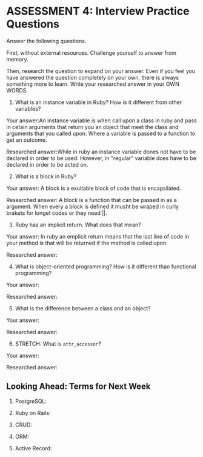 # ASSESSMENT 4: Interview Practice Questions
Answer the following questions.

First, without external resources. Challenge yourself to answer from memory.

Then, research the question to expand on your answer. Even if you feel you have answered the question completely on your own, there is always something more to learn. Write your researched answer in your OWN WORDS.  

1. What is an instance variable in Ruby? How is it different from other variables?

  Your answer:An instance variable is when call upon a class in ruby and pass in cetain arguments that return you an object that meet the class and arguments that you called upon.  Where a variable is passed to a function to get an outcome.

  Researched answer:While in ruby an instance variable dones not have to be declared in order to be used.  However, in "regular" variable does have to be declared in order to be acted on.



2. What is a block in Ruby?

  Your answer: A block is a exuitable block of code that is encapsilated.

  Researched answer: A block is a function that can be passed in as a argument.  When every a block is defined it musht be wraped in curly brakets for longet codes or they need ||.  



3. Ruby has an implicit return. What does that mean?

  Your answer: In ruby an emplicit return means that the last line of code in your method is that will be returned if the method is called upon.

  Researched answer:



4. What is object-oriented programming? How is it different than functional programming?

  Your answer:

  Researched answer:



5. What is the difference between a class and an object?

  Your answer:

  Researched answer:



6. STRETCH: What is `attr_accessor`?

  Your answer:

  Researched answer:



## Looking Ahead: Terms for Next Week

1. PostgreSQL:
 
2. Ruby on Rails:

3. CRUD:

4. ORM:

5. Active Record:
